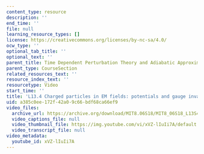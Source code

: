 ```yaml
---
content_type: resource
description: ''
end_time: ''
file: null
learning_resource_types: []
license: https://creativecommons.org/licenses/by-nc-sa/4.0/
ocw_type: ''
optional_tab_title: ''
optional_text: ''
parent_title: Time Dependent Perturbation Theory and Adiabatic Approximation
parent_type: CourseSection
related_resources_text: ''
resource_index_text: ''
resourcetype: Video
start_time: ''
title: 'L13.4 Charged particles in EM fields: potentials and gauge invariance'
uid: a385c0ee-172f-42a0-9c66-bdf68ca66ef9
video_files:
  archive_url: https://archive.org/download/MIT8.06S18/MIT8_06S18_L13S4_300k.mp4
  video_captions_file: null
  video_thumbnail_file: https://img.youtube.com/vi/xVZ-lIuIi7A/default.jpg
  video_transcript_file: null
video_metadata:
  youtube_id: xVZ-lIuIi7A
---
```


